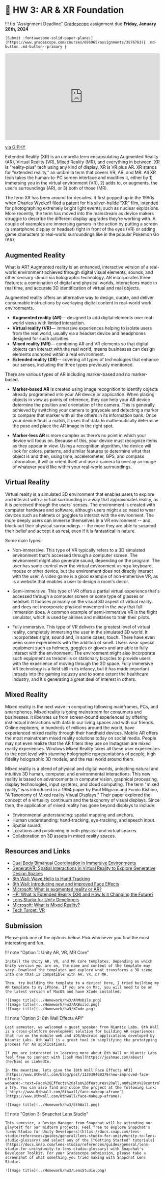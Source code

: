 # 🥽 HW 3: AR & XR Foundation

!!! tip "Assignment Deadline"
    [Gradescope](https://www.gradescope.com/) assignment due **Friday, January 26th, 2024**

    [Submit :fontawesome-solid-paper-plane:](https://www.gradescope.com/courses/696965/assignments/3876763){ .md-button .md-button--primary }

<div style="width:100%;height:0;padding-bottom:56%;position:relative;"><iframe src="https://giphy.com/embed/mp6RbySJrSrXF2jdtq" width="100%" height="100%" style="position:absolute" frameBorder="0" class="giphy-embed" allowFullScreen></iframe></div><p><a href="https://giphy.com/gifs/Futurebiz-ar-augmented-reality-snapchat-mp6RbySJrSrXF2jdtq">via GIPHY</a></p>

Extended Reality (XR) is an umbrella term encapsulating Augmented Reality (AR), Virtual Reality (VR), Mixed Reality (MR), and everything in between. XR is “reality-plus” tech using any kind of display. XR is VR plus AR. XR stands for “extended reality,” an umbrella term that covers VR, AR, and MR. All XR tech takes the human-to-PC screen interface and modifies it, either by 1) immersing you in the virtual environment (VR), 2) adds to, or augments, the user’s surroundings (AR), or 3) both of those (MR).

The term XR has been around for decades. It first popped up in the 1960s when Charles Wyckoff filed a patent for his silver-halide “XR” film, intended for photographing extremely bright light events, such as nuclear explosions.
More recently, the term has moved into the mainstream as device makers struggle to describe the different display upgrades they’re working with. A couple of examples are immersing gamers in the action by putting a screen (a smartphone display or headset) right in front of the eyes (VR) or adding game characters to real-world surroundings like in the popular Pokémon Go (AR).

## Augmented Reality
What is AR? Augmented reality is an enhanced, interactive version of a real-world environment achieved through digital visual elements, sounds, and other sensory stimuli via holographic technology. AR incorporates three features: a combination of digital and physical worlds, interactions made in real time, and accurate 3D identification of virtual and real objects.

Augmented reality offers an alternative way to design, curate, and deliver consumable instructions by overlaying digital content in real-world work environments.

* **Augmented reality (AR)**— designed to add digital elements over real-world views with limited interaction.
* **Virtual reality (VR)**— immersive experiences helping to isolate users from the real world, usually via a headset device and headphones designed for such activities.
* **Mixed reality (MR)**— combining AR and VR elements so that digital objects can interact with the real world, means businesses can design elements anchored within a real environment.
* **Extended reality (XR)**— covering all types of technologies that enhance our senses, including the three types previously mentioned.

There are various types of AR including marker-based and no marker-based. 

* **Marker-based AR** is created using image recognition to identify objects already programmed into your AR device or application. When placing objects in view as points of reference, they can help your AR device determine the position and orientation of the camera. This is generally achieved by switching your camera to grayscale and detecting a marker to compare that marker with all the others in its information bank. Once your device finds a match, it uses that data to mathematically determine the pose and place the AR image in the right spot.

* **Marker-less AR** is more complex as there’s no point in which your device will focus on. Because of this, your device must recognize items as they appear in view. Using a recognition algorithm, the device will look for colors, patterns, and similar features to determine what that object is and then, using time, accelerometer, GPS, and compass information, it will or orient itself and use a camera to overlay an image of whatever you’d like within your real-world surroundings.

## Virtual Reality
Virtual reality is a simulated 3D environment that enables users to explore and interact with a virtual surrounding in a way that approximates reality, as it is perceived through the users' senses. The environment is created with computer hardware and software, although users might also need to wear devices such as helmets or goggles to interact with the environment. The more deeply users can immerse themselves in a VR environment -- and block out their physical surroundings -- the more they are able to suspend their belief and accept it as real, even if it is fantastical in nature.

Some main types:

* Non-immersive. This type of VR typically refers to a 3D simulated environment that's accessed through a computer screen. The environment might also generate sound, depending on the program. The user has some control over the virtual environment using a keyboard, mouse or other device, but the environment does not directly interact with the user. A video game is a good example of non-immersive VR, as is a website that enables a user to design a room's decor.

* Semi-immersive. This type of VR offers a partial virtual experience that's accessed through a computer screen or some type of glasses or headset. It focuses primarily on the visual 3D aspect of virtual reality and does not incorporate physical movement in the way that full immersion does. A common example of semi-immersive VR is the flight simulator, which is used by airlines and militaries to train their pilots.

* Fully immersive. This type of VR delivers the greatest level of virtual reality, completely immersing the user in the simulated 3D world. It incorporates sight, sound and, in some cases, touch. There have even been some experiments with the addition of smell. Users wear special equipment such as helmets, goggles or gloves and are able to fully interact with the environment. The environment might also incorporate such equipment as treadmills or stationary bicycles to provide users with the experience of moving through the 3D space. Fully immersive VR technology is a field still in its infancy, but it has made important inroads into the gaming industry and to some extent the healthcare industry, and it's generating a great deal of interest in others.

## Mixed Reality
Mixed reality is the next wave in computing following mainframes, PCs, and smartphones. Mixed reality is going mainstream for consumers and businesses. It liberates us from screen-bound experiences by offering instinctual interactions with data in our living spaces and with our friends. Online explorers, in hundreds of millions around the world, have experienced mixed reality through their handheld devices. Mobile AR offers the most mainstream mixed reality solutions today on social media. People may not even realize that the AR filters they use on Instagram are mixed reality experiences. Windows Mixed Reality takes all these user experiences to the next level with stunning holographic representations of people, high fidelity holographic 3D models, and the real world around them.

Mixed reality is a blend of physical and digital worlds, unlocking natural and intuitive 3D human, computer, and environmental interactions. This new reality is based on advancements in computer vision, graphical processing, display technologies, input systems, and cloud computing. The term "mixed reality" was introduced in a 1994 paper by Paul Milgram and Fumio Kishino, "A Taxonomy of Mixed reality Visual Displays." Their paper explored the concept of a virtuality continuum and the taxonomy of visual displays. Since then, the application of mixed reality has gone beyond displays to include:

* Environmental understanding: spatial mapping and anchors.
* Human understanding: hand-tracking, eye-tracking, and speech input.
* Spatial sound.
* Locations and positioning in both physical and virtual spaces.
* Collaboration on 3D assets in mixed reality spaces.

## Resources and Links

* [Dual Body Bimanual Coordination in Immersive Environments](https://www.youtube.com/watch?v=fWsPGINexYI&ab_channel=JamesSmith)
* [GeneratiVR: Spatial Interactions in Virtual Reality to Explore Generative Design Spaces](https://www.youtube.com/watch?v=qHSx5f6fRts&ab_channel=JamesSmith)
* [8th Wall: Wave Hello to Hand Tracking](https://www.8thwall.com/blog/post/126815603359/wave-hello-to-hand-tracking)
* [8th Wall: Introducing new and improved Face Effects](https://www.8thwall.com/blog/post/113939468379/new-improved-face-effects-webar#:~:text=Face%20Effects%20also%20features%20all,and%20to%20control%20lip%20movements.)
* [Microsoft: What is augmented reality or AR?](https://dynamics.microsoft.com/en-us/mixed-reality/guides/what-is-augmented-reality-ar/)
* [HP: What Is Extended Reality (XR) and How Is it Changing the Future?](https://www.hp.com/us-en/shop/tech-takes/what-is-xr-changing-world)
* [Lens Studio for Unity Developers](https://docs.snap.com/lens-studio/references/guides/general/lens-studio-for-unity#scene-vs-scene)
* [Microsoft: What is Mixed Reality?](https://learn.microsoft.com/en-us/windows/mixed-reality/discover/mixed-reality)
* [Tech Target: VR](https://www.techtarget.com/whatis/definition/virtual-reality)

## Submission

Please pick one of the options below. Pick whichever you find the most interesting and fun. 

!!! note "Option 1: Unity AR, VR, MR Core"

    Install the Unity AR, VR, and MR Core templates. Depending on which Unity version you are on, the name and content of the template may vary. Download the templates and explore what transforms a 3D scene into one that is compatible with AR, VR, or MR. 

    Then, try building the template to a device! Here, I tried building my AR template to my iPhone. If you are on Mac, you will need to be on the latest version of MacOS and have XCode installed.

    ![Image title](../Homework/hw3/ARMobile.png)
    ![Image title](../Homework/hw3/ARBuild.png)
    ![Image title](../Homework/hw3/XCode.png)


!!! note "Option 2: 8th Wall Effects API"

    Last semester, we welcomed a guest speaker from Niantic Labs. 8th Wall is a cross-platform development solution for building AR experiences that run on the mobile web and iOS/Android applications developed by Niantic Labs. 8th Wall is a great tool in simplifying the prototyping process for AR applications. 
    
    If you are interested in learning more about 8th Wall or Niantic Labs feel free to connect with [Josh Mao](https://joshmao.com/about) (he/him) on LinkedIn. 

    In the meantime, lets give the [8th Wall Face Effects API](https://www.8thwall.com/blog/post/113939468379/new-improved-face-effects-webar#:~:text=Face%20Effects%20also%20features%20all,and%20to%20control%20lip%20movements.) a try. You can also find and clone the project at the following link: [`https://www.8thwall.com/8thwall/face-makeup-aframe`](https://www.8thwall.com/8thwall/face-makeup-aframe). 

    ![Image title](../Homework/hw3/8thWall.png)


!!! note "Option 3: Snapchat Lens Studio"

    This semester, a Design Manager from Snapchat will be attending our playtest for our midterm projects. Feel free to explore Snapchat's [Lens Studio for Unity Developers](https://docs.snap.com/lens-studio/references/guides/general/lens-studio-for-unity#unity-to-lens-studio-glossary) and select any of the ["Getting Started" tutorials](https://docs.snap.com/lens-studio/references/guides/general/lens-studio-for-unity#unity-to-lens-studio-glossary) with Snapchat's Developer Toolkit. For your Gradescope submission, please take a screenshot of what something you tried making with Snapchat Lens Studio.

    ![Image title](../Homework/hw3/LensStudio.png)